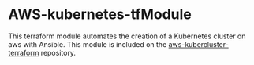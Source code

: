 AWS-kubernetes-tfModule
=============

This terraform module automates the creation of a Kubernetes cluster on aws with Ansible.
This module is included on the [aws-kubercluster-terraform](https://github.com/mbageri/aws-kubercluster-terraform) repository.
